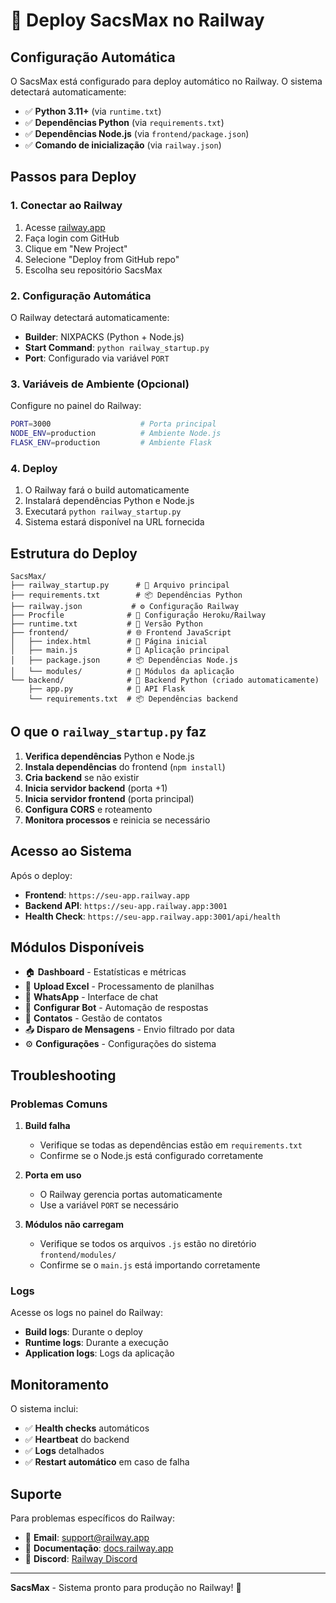 # 🚀 Deploy SacsMax no Railway

## Configuração Automática

O SacsMax está configurado para deploy automático no Railway. O sistema detectará automaticamente:

- ✅ **Python 3.11+** (via `runtime.txt`)
- ✅ **Dependências Python** (via `requirements.txt`)
- ✅ **Dependências Node.js** (via `frontend/package.json`)
- ✅ **Comando de inicialização** (via `railway.json`)

## Passos para Deploy

### 1. Conectar ao Railway

1. Acesse [railway.app](https://railway.app)
2. Faça login com GitHub
3. Clique em "New Project"
4. Selecione "Deploy from GitHub repo"
5. Escolha seu repositório SacsMax

### 2. Configuração Automática

O Railway detectará automaticamente:
- **Builder**: NIXPACKS (Python + Node.js)
- **Start Command**: `python railway_startup.py`
- **Port**: Configurado via variável `PORT`

### 3. Variáveis de Ambiente (Opcional)

Configure no painel do Railway:

```bash
PORT=3000                    # Porta principal
NODE_ENV=production          # Ambiente Node.js
FLASK_ENV=production         # Ambiente Flask
```

### 4. Deploy

1. O Railway fará o build automaticamente
2. Instalará dependências Python e Node.js
3. Executará `python railway_startup.py`
4. Sistema estará disponível na URL fornecida

## Estrutura do Deploy

```
SacsMax/
├── railway_startup.py      # 🚀 Arquivo principal
├── requirements.txt        # 📦 Dependências Python
├── railway.json           # ⚙️ Configuração Railway
├── Procfile              # 🔧 Configuração Heroku/Railway
├── runtime.txt           # 🐍 Versão Python
├── frontend/             # 🌐 Frontend JavaScript
│   ├── index.html        # 📄 Página inicial
│   ├── main.js           # 🎯 Aplicação principal
│   ├── package.json      # 📦 Dependências Node.js
│   └── modules/          # 📁 Módulos da aplicação
└── backend/              # 🔧 Backend Python (criado automaticamente)
    ├── app.py            # 🐍 API Flask
    └── requirements.txt  # 📦 Dependências backend
```

## O que o `railway_startup.py` faz

1. **Verifica dependências** Python e Node.js
2. **Instala dependências** do frontend (`npm install`)
3. **Cria backend** se não existir
4. **Inicia servidor backend** (porta +1)
5. **Inicia servidor frontend** (porta principal)
6. **Configura CORS** e roteamento
7. **Monitora processos** e reinicia se necessário

## Acesso ao Sistema

Após o deploy:

- **Frontend**: `https://seu-app.railway.app`
- **Backend API**: `https://seu-app.railway.app:3001`
- **Health Check**: `https://seu-app.railway.app:3001/api/health`

## Módulos Disponíveis

- 🏠 **Dashboard** - Estatísticas e métricas
- 📁 **Upload Excel** - Processamento de planilhas
- 💬 **WhatsApp** - Interface de chat
- 🤖 **Configurar Bot** - Automação de respostas
- 👥 **Contatos** - Gestão de contatos
- 📤 **Disparo de Mensagens** - Envio filtrado por data
- ⚙️ **Configurações** - Configurações do sistema

## Troubleshooting

### Problemas Comuns

1. **Build falha**
   - Verifique se todas as dependências estão em `requirements.txt`
   - Confirme se o Node.js está configurado corretamente

2. **Porta em uso**
   - O Railway gerencia portas automaticamente
   - Use a variável `PORT` se necessário

3. **Módulos não carregam**
   - Verifique se todos os arquivos `.js` estão no diretório `frontend/modules/`
   - Confirme se o `main.js` está importando corretamente

### Logs

Acesse os logs no painel do Railway:
- **Build logs**: Durante o deploy
- **Runtime logs**: Durante a execução
- **Application logs**: Logs da aplicação

## Monitoramento

O sistema inclui:
- ✅ **Health checks** automáticos
- ✅ **Heartbeat** do backend
- ✅ **Logs** detalhados
- ✅ **Restart automático** em caso de falha

## Suporte

Para problemas específicos do Railway:
- 📧 **Email**: support@railway.app
- 📖 **Documentação**: [docs.railway.app](https://docs.railway.app)
- 💬 **Discord**: [Railway Discord](https://discord.gg/railway)

---

**SacsMax** - Sistema pronto para produção no Railway! 🚀
